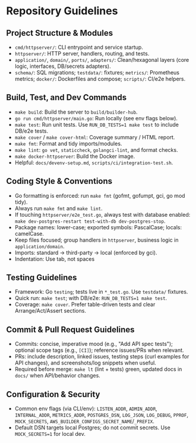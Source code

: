 # Repository Guidelines

## Project Structure & Modules
- `cmd/httpserver/`: CLI entrypoint and service startup.
- `httpserver/`: HTTP server, handlers, routing, and tests.
- `application/`, `domain/`, `ports/`, `adapters/`: Clean/hexagonal layers (core logic, interfaces, DB/secrets adapters).
- `schema/`: SQL migrations; `testdata/`: fixtures; `metrics/`: Prometheus metrics; `docker/`: Dockerfiles and compose; `scripts/`: CI/e2e helpers.

## Build, Test, and Dev Commands
- `make build`: Build the server to `build/builder-hub`.
- `go run cmd/httpserver/main.go`: Run locally (see env flags below).
- `make test`: Run unit tests. Use `RUN_DB_TESTS=1 make test` to include DB/e2e tests.
- `make cover` / `make cover-html`: Coverage summary / HTML report.
- `make fmt`: Format and tidy imports/modules.
- `make lint`: `go vet`, `staticcheck`, `golangci-lint`, and format checks.
- `make docker-httpserver`: Build the Docker image.
- Helpful: `docs/devenv-setup.md`, `scripts/ci/integration-test.sh`.

## Coding Style & Conventions
- Go formatting is enforced: run `make fmt` (gofmt, gofumpt, gci, go mod tidy).
- Always run `make fmt` and `make lint`.
- If touching `httpserver/e2e_test.go`, always test with database enabled: `make dev-postgres-restart test-with-db dev-postgres-stop`.
- Package names: lower-case; exported symbols: PascalCase; locals: camelCase.
- Keep files focused; group handlers in `httpserver`, business logic in `application/domain`.
- Imports: standard → third-party → local (enforced by gci).
- Indentation: Use tab, not spaces

## Testing Guidelines
- Framework: Go `testing`; tests live in `*_test.go`. Use `testdata/` fixtures.
- Quick run: `make test`; with DB/e2e: `RUN_DB_TESTS=1 make test`.
- Coverage: `make cover`. Prefer table-driven tests and clear Arrange/Act/Assert sections.

## Commit & Pull Request Guidelines
- Commits: concise, imperative mood (e.g., "Add API spec tests"); optional scope tags (e.g., `[CI]`); reference issues/PRs when relevant.
- PRs: include description, linked issues, testing steps (curl examples for API changes), and screenshots/log snippets when useful.
- Required before merge: `make lt` (lint + tests) green, updated docs in `docs/` when API/behavior changes.

## Configuration & Security
- Common env flags (via CLI/env): `LISTEN_ADDR`, `ADMIN_ADDR`, `INTERNAL_ADDR`, `METRICS_ADDR`, `POSTGRES_DSN`, `LOG_JSON`, `LOG_DEBUG`, `PPROF`, `MOCK_SECRETS`, `AWS_BUILDER_CONFIGS_SECRET_NAME`/`_PREFIX`.
- Default DSN targets local Postgres; do not commit secrets. Use `MOCK_SECRETS=1` for local dev.
